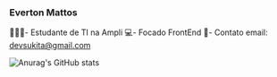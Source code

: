 ### Everton Mattos
👨🏼‍💻- Estudante de TI na Ampli
💻- Focado FrontEnd 
🎯- Contato email: devsukita@gmail.com

![Anurag's GitHub stats](https://github-readme-stats.vercel.app/api?username=EvertonMattos&layout=compact&show_icons=true&theme=radical)
